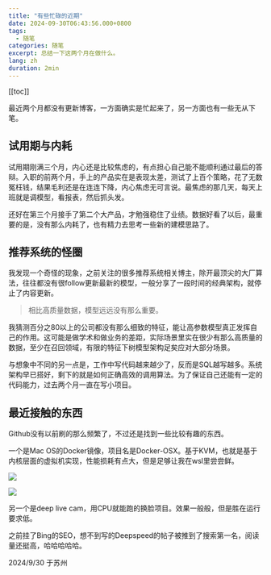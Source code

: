 ```yaml
---
title: "有些忙碌的近期"
date: 2024-09-30T06:43:56.000+0800
tags:
  - 随笔
categories: 随笔
excerpt: 总结一下这两个月在做什么。
lang: zh
duration: 2min
---
```

[[toc]]

最近两个月都没有更新博客，一方面确实是忙起来了，另一方面也有一些无从下笔。

## 试用期与内耗

试用期刚满三个月，内心还是比较焦虑的，有点担心自己能不能顺利通过最后的答辩。入职的前两个月，手上的产品实在是表现太差，测试了上百个策略，花了无数冤枉钱，结果毛利还是在连连下降，内心焦虑无可言说。最焦虑的那几天，每天上班就是调模型，看报表，然后抓头发。

还好在第三个月接手了第二个大产品，才勉强稳住了业绩。数据好看了以后，最重要的是，没有那么内耗了，也有精力去思考一些新的建模思路了。

## 推荐系统的怪圈

我发现一个奇怪的现象，之前关注的很多推荐系统相关博主，除开最顶尖的大厂算法，往往都没有很follow更新最新的模型，一般分享了一段时间的经典架构，就停止了内容更新。

> 相比高质量数据，模型远远没有那么重要。
> 

我猜测百分之80以上的公司都没有那么细致的特征，能让高参数模型真正发挥自己的作用。这可能是做学术和做业务的差距，实际场景里实在很少有那么高质量的数据，至少在召回领域，有限的特征下树模型架构足矣应对大部分场景。

与想象中不同的另一点是，工作中写代码越来越少了，反而是SQL越写越多。系统架构早已搭好，剩下的就是如何正确高效的调用算法。为了保证自己还能有一定的代码能力，过去两个月一直在写小项目。

## 最近接触的东西

Github没有以前刷的那么频繁了，不过还是找到一些比较有趣的东西。

一个是Mac OS的Docker镜像，项目名是Docker-OSX。基于KVM，也就是基于内核层面的虚拟机实现，性能损耗有点大，但是足够让我在wsl里尝尝鲜。

![](https://images.zerolovesea.top/blog/240930-1.png)

![](https://images.zerolovesea.top/blog/240930-2.png)

另一个是deep live cam，用CPU就能跑的换脸项目。效果一般般，但是胜在运行要求低。

之前挂了Bing的SEO，想不到写的Deepspeed的帖子被推到了搜索第一名，阅读量还挺高，哈哈哈哈哈。



2024/9/30 于苏州